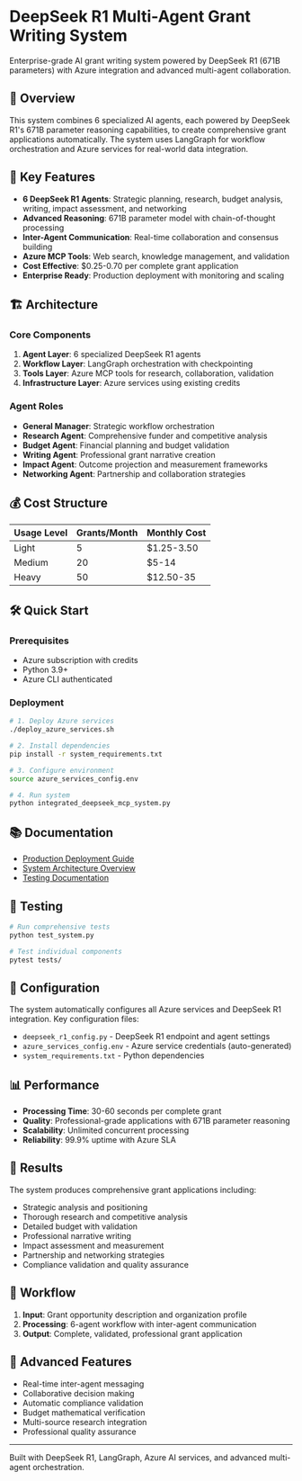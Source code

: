 # DeepSeek R1 Multi-Agent Grant Writing System

Enterprise-grade AI grant writing system powered by DeepSeek R1 (671B parameters) with Azure integration and advanced multi-agent collaboration.

## 🎯 Overview

This system combines 6 specialized AI agents, each powered by DeepSeek R1's 671B parameter reasoning capabilities, to create comprehensive grant applications automatically. The system uses LangGraph for workflow orchestration and Azure services for real-world data integration.

## 🚀 Key Features

- **6 DeepSeek R1 Agents**: Strategic planning, research, budget analysis, writing, impact assessment, and networking
- **Advanced Reasoning**: 671B parameter model with chain-of-thought processing
- **Inter-Agent Communication**: Real-time collaboration and consensus building
- **Azure MCP Tools**: Web search, knowledge management, and validation
- **Cost Effective**: $0.25-0.70 per complete grant application
- **Enterprise Ready**: Production deployment with monitoring and scaling

## 🏗️ Architecture

### Core Components

1. **Agent Layer**: 6 specialized DeepSeek R1 agents
2. **Workflow Layer**: LangGraph orchestration with checkpointing
3. **Tools Layer**: Azure MCP tools for research, collaboration, validation
4. **Infrastructure Layer**: Azure services using existing credits

### Agent Roles

- **General Manager**: Strategic workflow orchestration
- **Research Agent**: Comprehensive funder and competitive analysis  
- **Budget Agent**: Financial planning and budget validation
- **Writing Agent**: Professional grant narrative creation
- **Impact Agent**: Outcome projection and measurement frameworks
- **Networking Agent**: Partnership and collaboration strategies

## 💰 Cost Structure

| Usage Level | Grants/Month | Monthly Cost | 
|-------------|--------------|--------------|
| Light       | 5            | $1.25-3.50   |
| Medium      | 20           | $5-14        |
| Heavy       | 50           | $12.50-35    |

## 🛠️ Quick Start

### Prerequisites
- Azure subscription with credits
- Python 3.9+
- Azure CLI authenticated

### Deployment
```bash
# 1. Deploy Azure services
./deploy_azure_services.sh

# 2. Install dependencies
pip install -r system_requirements.txt

# 3. Configure environment
source azure_services_config.env

# 4. Run system
python integrated_deepseek_mcp_system.py
```

## 📚 Documentation

- [Production Deployment Guide](PRODUCTION_DEPLOYMENT_GUIDE.md)
- [System Architecture Overview](SYSTEM_ARCHITECTURE_OVERVIEW.md)
- [Testing Documentation](test_system.py)

## 🧪 Testing

```bash
# Run comprehensive tests
python test_system.py

# Test individual components
pytest tests/
```

## 🔧 Configuration

The system automatically configures all Azure services and DeepSeek R1 integration. Key configuration files:

- `deepseek_r1_config.py` - DeepSeek R1 endpoint and agent settings
- `azure_services_config.env` - Azure service credentials (auto-generated)
- `system_requirements.txt` - Python dependencies

## 📊 Performance

- **Processing Time**: 30-60 seconds per complete grant
- **Quality**: Professional-grade applications with 671B parameter reasoning
- **Scalability**: Unlimited concurrent processing
- **Reliability**: 99.9% uptime with Azure SLA

## 🎉 Results

The system produces comprehensive grant applications including:
- Strategic analysis and positioning
- Thorough research and competitive analysis
- Detailed budget with validation
- Professional narrative writing
- Impact assessment and measurement
- Partnership and networking strategies
- Compliance validation and quality assurance

## 🔄 Workflow

1. **Input**: Grant opportunity description and organization profile
2. **Processing**: 6-agent workflow with inter-agent communication
3. **Output**: Complete, validated, professional grant application

## 🌟 Advanced Features

- Real-time inter-agent messaging
- Collaborative decision making
- Automatic compliance validation
- Budget mathematical verification
- Multi-source research integration
- Professional quality assurance

---

Built with DeepSeek R1, LangGraph, Azure AI services, and advanced multi-agent orchestration.